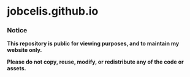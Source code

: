 # jobcelis.github.io

### Notice

**This repository is public for viewing purposes, and to maintain my website only.**

**Please do not copy, reuse, modify, or redistribute any of the code or assets.**
